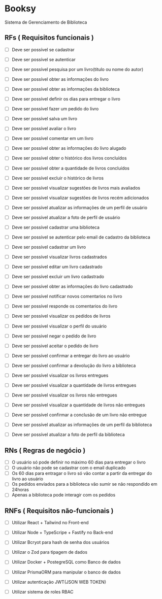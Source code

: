 # Booksy 

Sistema de Gerenciamento de Biblioteca

## RFs ( Requisitos funcionais )

- [ ] Deve ser possível se cadastrar
- [ ] Deve ser possível se autenticar
- [ ] Deve ser possível pesquisa por um livro(titulo ou nome do autor)
- [ ] Deve ser possível obter as informações do livro
- [ ] Deve ser possível obter as informações da biblioteca
- [ ] Deve ser possível definir os dias para entregar o livro
- [ ] Deve ser possível fazer um pedido do livro
- [ ] Deve ser possível salva um livro
- [ ] Deve ser possível avaliar o livro
- [ ] Deve ser possível comentar em um livro
- [ ] Deve ser possível obter as informações do livro alugado
- [ ] Deve ser possível obter o histórico dos livros concluídos
- [ ] Deve ser possível obter a quantidade de livros concluídos
- [ ] Deve ser possível excluir o histórico de livros
- [ ] Deve ser possível visualizar sugestões de livros mais avaliados
- [ ] Deve ser possível visualizar sugestões de livros recém adicionados
- [ ] Deve ser possível atualizar as informações de um perfil de usuário
- [ ] Deve ser possível atualizar a foto de perfil de usuário
- [ ] Deve ser possível cadastrar uma biblioteca
- [ ] Deve ser possível se autenticar pelo email de cadastro da biblioteca
- [ ] Deve ser possível cadastrar um livro
- [ ] Deve ser possível visualizar livros cadastrados
- [ ] Deve ser possível editar um livro cadastrado
- [ ] Deve ser possível excluir um livro cadastrado 
- [ ] Deve ser possível obter as informações do livro cadastrado
- [ ] Deve ser possível notificar novos comentarios no livro
- [ ] Deve ser possível responde os comentarios do livro
- [ ] Deve ser possível visualizar os pedidos de livros
- [ ] Deve ser possivel visualizar o perfil do usuário
- [ ] Deve ser possivel negar o pedido de livro 
- [ ] Deve ser possivel aceitar o pedido de livro 
- [ ] Deve ser possível confirmar a entregar do livro ao usuário
- [ ] Deve ser possível confirmar a devolução do livro a biblioteca
- [ ] Deve ser possível visualizar os livros entregues
- [ ] Deve ser possível visualizar a quantidade de livros entregues
- [ ] Deve ser possível visualizar os livros não entregues
- [ ] Deve ser possível visualizar a quantidade de livros não entregues
- [ ] Deve ser possível confirmar a conclusão de um livro não entregue
- [ ] Deve ser possível atualizar as informações de um perfil da biblioteca
- [ ] Deve ser possível atualizar a foto de perfil da biblioteca


## RNs ( Regras de negócio )

- [ ] O usuário só pode definir no máximo 60 dias para entregar o livro
- [ ] O usuário não pode se cadastrar com o email duplicado
- [ ] Os 60 dias para entragar o livro só vão contar a partir da entregar do livro ao usuário
- [ ] Os pedidos enviados para a biblioteca vão sumir se não respondido em 24horas
- [ ] Apenas a biblioteca pode interagir com os pedidos

## RNFs ( Requisitos não-funcionais )

- [ ] Utilizar React + Tailwind no Front-end
- [ ] Utilizar Node + TypeScripe + Fastify no Back-end
- [ ] Utilizar Bcryot para hash de senha dos usuários
- [ ] Utilizar o Zod para tipagem de dados
- [ ] Utilizar Docker + PostegreSQL como Banco de dados
- [ ] Utilizar PrismaORM para manipular o banco de dados
- [ ] Utilizar autenticação JWT(JSON WEB TOKEN)
- [ ] Utilizar sistema de roles RBAC

